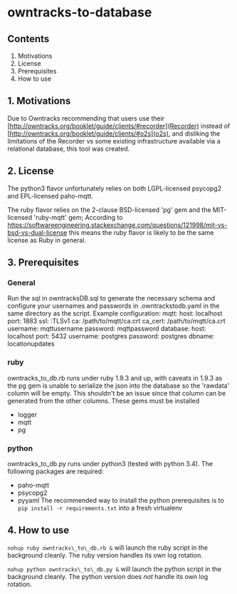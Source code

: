 # owntracks-to-database

## Contents

1. Motivations
2. License
3. Prerequisites
4. How to use

## 1. Motivations
Due to Owntracks recommending that users use their [http://owntracks.org/booklet/guide/clients/#recorder](Recorder) instead of [http://owntracks.org/booklet/guide/clients/#o2s](o2s), and disliking the limitations of the Recorder vs some existing infrastructure available via a relational database, this tool was created.

## 2. License
The python3 flavor unfortunately relies on both LGPL-licensed psycopg2 and EPL-licensed paho-mqtt.

The ruby flavor relies on the 2-clause BSD-licensed 'pg' gem and the MIT-licensed 'ruby-mqtt' gem; According to https://softwareengineering.stackexchange.com/questions/121998/mit-vs-bsd-vs-dual-license this means the ruby flavor is likely to be the same license as Ruby in general.

## 3. Prerequisites

### General
Run the sql in owntracksDB.sql to generate the necessary schema and configure your usernames and passwords in .owntrackstodb.yaml in the same directory as the script. Example configuration:
mqtt:
  host: localhost
  port: 1883
  ssl: :TLSv1
  ca: /path/to/mqtt/ca.crt
  ca\_cert: /path/to/mqtt/ca.crt
  username: mqttusername
  password: mqttpassword
database:
  host: localhost
  port: 5432
  username: postgres
  password: postgres
  dbname: locationupdates

### ruby
owntracks\_to\_db.rb runs under ruby 1.9.3 and up, with caveats in 1.9.3 as the pg gem is unable to serialize the json into the database so the 'rawdata' column will be empty. This shouldn't be an issue since that column can be generated from the other columns. These gems must be installed
 * logger
 * mqtt
 * pg

### python
owntracks\_to\_db.py runs under python3 (tested with python 3.4). The following packages are required:
 * paho-mqtt
 * psycopg2
 * pyyaml
The recommended way to install the python prerequisites is to `pip install -r requirements.txt` into a fresh virtualenv

## 4. How to use
`nohup ruby owntracks\_to\_db.rb &` will launch the ruby script in the background cleanly. The ruby version handles its own log rotation.

`nohup python owntracks\_to\_db.py &` will launch the python script in the background cleanly. The python version does *not* handle its own log rotation.
